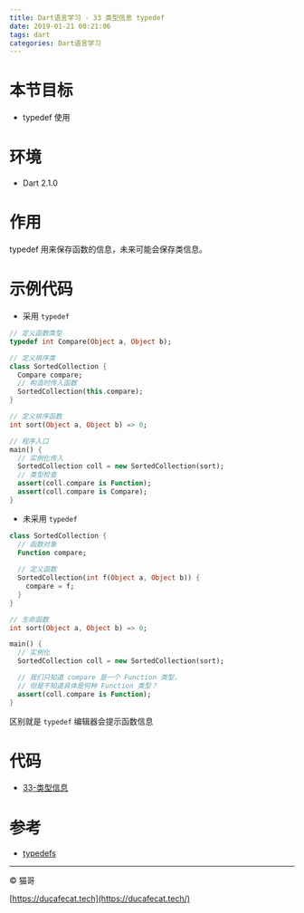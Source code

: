```yaml
---
title: Dart语言学习 - 33 类型信息 typedef
date: 2019-01-21 00:21:06
tags: dart
categories: Dart语言学习
---
```


# 本节目标

- typedef 使用

# 环境

- Dart 2.1.0

# 作用

typedef 用来保存函数的信息，未来可能会保存类信息。

# 示例代码

- 采用 `typedef`

```dart
// 定义函数类型
typedef int Compare(Object a, Object b);

// 定义排序类
class SortedCollection {
  Compare compare;
  // 构造时传入函数
  SortedCollection(this.compare);
}

// 定义排序函数
int sort(Object a, Object b) => 0;

// 程序入口
main() {
  // 实例化传入
  SortedCollection coll = new SortedCollection(sort);
  // 类型检查
  assert(coll.compare is Function);
  assert(coll.compare is Compare);
}
```

- 未采用 `typedef`

```dart
class SortedCollection {
  // 函数对象
  Function compare;
  
  // 定义函数
  SortedCollection(int f(Object a, Object b)) {
    compare = f;
  }
}

// 生命函数
int sort(Object a, Object b) => 0;

main() {
  // 实例化
  SortedCollection coll = new SortedCollection(sort);

  // 我们只知道 compare 是一个 Function 类型，
  // 但是不知道具体是何种 Function 类型？
  assert(coll.compare is Function);
}
```

区别就是 `typedef` 编辑器会提示函数信息

# 代码

- [33-类型信息](https://github.com/ducafecat/dart-learn/tree/master/33-%E7%B1%BB%E5%9E%8B%E4%BF%A1%E6%81%AF)

# 参考

- [typedefs](https://www.dartlang.org/guides/language/language-tour#typedefs)

---

© 猫哥

[https://ducafecat.tech](https://ducafecat.tech/)
